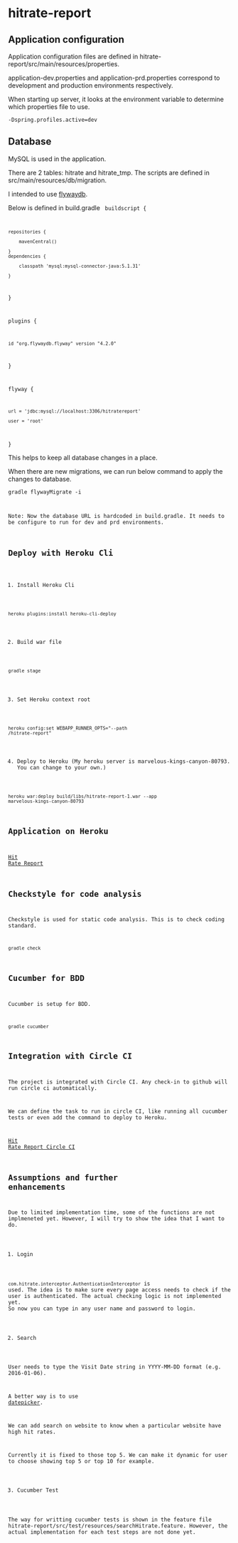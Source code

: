 # hitrate-report
## Application configuration
Application configuration files are defined in hitrate-report/src/main/resources/properties.

application-dev.properties and application-prd.properties correspond to development and production environments respectively.

When starting up server, it looks at the environment variable to determine which properties file to use.

<code>-Dspring.profiles.active=dev</code>

## Database
MySQL is used in the application.

There are 2 tables: hitrate and hitrate_tmp.
The scripts are defined in src/main/resources/db/migration.

I intended to use <a href="https://flywaydb.org/getstarted/firststeps/gradle">flywaydb</a>.

Below is defined in build.gradle
<code>
buildscript {

	repositories {
  
	    mavenCentral()
      
	}
    dependencies {
    
	    classpath 'mysql:mysql-connector-java:5.1.31'
      
    }
    
}

plugins {

    id "org.flywaydb.flyway" version "4.2.0"
    
}

flyway {

    url = 'jdbc:mysql://localhost:3306/hitratereport'
    
    user = 'root'
}
</code>

This helps to keep all database changes in a place.

When there are new migrations, we can run below command to apply the changes to database.

<code>gradle flywayMigrate -i 

Note: Now the database URL is hardcoded in build.gradle. It needs to be configure to run for dev and prd environments.

## Deploy with Heroku Cli
1. Install Heroku Cli

<code>heroku plugins:install heroku-cli-deploy</code>

2. Build war file

<code>gradle stage</code>

3. Set Heroku context root

<code>heroku config:set WEBAPP_RUNNER_OPTS="--path /hitrate-report"</code>

4. Deploy to Heroku (My heroku server is marvelous-kings-canyon-80793. You can change to your own.) 

<code>heroku war:deploy build/libs/hitrate-report-1.war --app marvelous-kings-canyon-80793</code>

## Application on Heroku
<a href="https://marvelous-kings-canyon-80793.herokuapp.com/hitrate-report" target="_blank">Hit Rate Report</a>

## Checkstyle for code analysis
Checkstyle is used for static code analysis. This is to check coding standard.

<code>gradle check</code>

## Cucumber for BDD
Cucumber is setup for BDD.

<code>gradle cucumber</code>

## Integration with Circle CI
The project is integrated with Circle CI. Any check-in to github will run circle ci automatically.

We can define the task to run in circle CI, like running all cucumber tests or even add the command to deploy to Heroku.

<a href="https://circleci.com/gh/ghyhm/hitrate-report" target="_blank">Hit Rate Report Circle CI</a>

## Assumptions and further enhancements
Due to limited implementation time, some of the functions are not implmeneted yet. However, I will try to show the idea that I want to do.

1. Login

<code>com.hitrate.interceptor.AuthenticationInterceptor</code> is used. The idea is to make sure every page access needs to check if the user is authenticated. The actual checking logic is not implemented yet.  So now you can type in any user name and password to login.

2. Search

User needs to type the Visit Date string in YYYY-MM-DD format (e.g. 2016-01-06).

A better way is to use <a href="https://jqueryui.com/datepicker/" target="_blank">datepicker</a>.

We can add search on website to know when a particular website have high hit rates.

Currently it is fixed to those top 5. We can make it dynamic for user to choose showing top 5 or top 10 for example.

3. Cucumber Test

The way for writting cucumber tests is shown in the feature file hitrate-report/src/test/resources/searchHitrate.feature.
However, the actual implementation for each test steps are not done yet.
